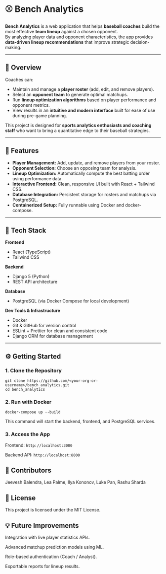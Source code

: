 # ⚾ Bench Analytics

**Bench Analytics** is a web application that helps **baseball coaches** build the most effective **team lineup** against a chosen opponent.  
By analyzing player data and opponent characteristics, the app provides **data-driven lineup recommendations** that improve strategic decision-making.

---

## 🚀 Overview

Coaches can:

- Maintain and manage a **player roster** (add, edit, and remove players).
- Select an **opponent team** to generate optimal matchups.
- Run **lineup optimization algorithms** based on player performance and opponent metrics.
- View results in an **intuitive and modern interface** built for ease of use during pre-game planning.

This project is designed for **sports analytics enthusiasts and coaching staff** who want to bring a quantitative edge to their baseball strategies.

---

## 🧠 Features

- **Player Management:** Add, update, and remove players from your roster.
- **Opponent Selection:** Choose an opposing team for analysis.
- **Lineup Optimization:** Automatically compute the best batting order using performance data.
- **Interactive Frontend:** Clean, responsive UI built with React + Tailwind CSS.
- **Database Integration:** Persistent storage for rosters and matchups via PostgreSQL.
- **Containerized Setup:** Fully runnable using Docker and docker-compose.

---

## 🧩 Tech Stack

**Frontend**

- React (TypeScript)
- Tailwind CSS

**Backend**

- Django 5 (Python)
- REST API architecture

**Database**

- PostgreSQL (via Docker Compose for local development)

**Dev Tools & Infrastructure**

- Docker
- Git & GitHub for version control
- ESLint + Prettier for clean and consistent code
- Django ORM for database management

---

## ⚙️ Getting Started

### 1. Clone the Repository

```
git clone https://github.com/<your-org-or-username>/bench_analytics.git
cd bench_analytics
```

### 2. Run with Docker

```
docker-compose up --build
```

This command will start the backend, frontend, and PostgreSQL services.

### 3. Access the App

Frontend: `http://localhost:3000`

Backend API: `http://localhost:8000`

## 👥 Contributors

Jeevesh Balendra,
Lea Palme,
Ilya Kononov,
Luke Pan,
Rashu Sharda

## 📄 License

This project is licensed under the MIT License.

## 💡 Future Improvements

Integration with live player statistics APIs.

Advanced matchup prediction models using ML.

Role-based authentication (Coach / Analyst).

Exportable reports for lineup results.
